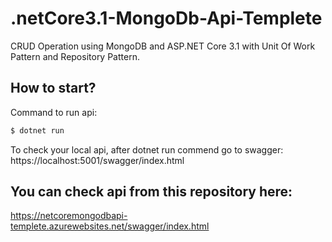 # .netCore3.1-MongoDb-Api-Templete
CRUD Operation using MongoDB and ASP.NET Core 3.1 with Unit Of Work Pattern and Repository Pattern.

## How to start?

Command to run api:
```sh
$ dotnet run
```

To check your local api, after dotnet run commend go to swagger:
https://localhost:5001/swagger/index.html



## You can check api from this repository here:
https://netcoremongodbapi-templete.azurewebsites.net/swagger/index.html
